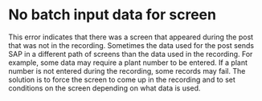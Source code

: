 # No batch input data for screen

This error indicates that there was a screen that appeared during the
post that was not in the recording. Sometimes the data used for the post
sends SAP in a different path of screens than the data used in the
recording. For example, some data may require a plant number to be
entered. If a plant number is not entered during the recording, some
records may fail. The solution is to force the screen to come up in the
recording and to set conditions on the screen depending on what data is
used.
